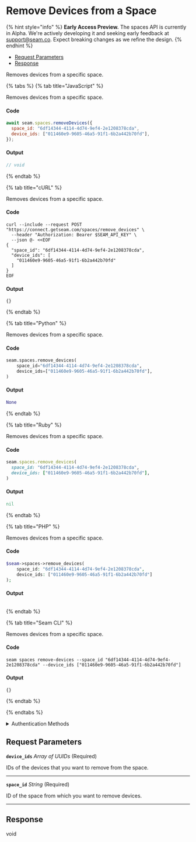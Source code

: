 # Remove Devices from a Space
{% hint style="info" %}
**Early Access Preview.** The spaces API is currently in Alpha. We're actively developing it and seeking early feedback at [support@seam.co](mailto:support@seam.co). Expect breaking changes as we refine the design.
{% endhint %}

- [Request Parameters](#request-parameters)
- [Response](#response)

Removes devices from a specific space.


{% tabs %}
{% tab title="JavaScript" %}

Removes devices from a specific space.

#### Code

```javascript
await seam.spaces.removeDevices({
  space_id: "6df14344-4114-4d74-9ef4-2e1208378cda",
  device_ids: ["011460e9-9605-46a5-91f1-6b2a442b70fd"],
});
```

#### Output

```javascript
// void
```
{% endtab %}

{% tab title="cURL" %}

Removes devices from a specific space.

#### Code

```curl
curl --include --request POST "https://connect.getseam.com/spaces/remove_devices" \
  --header "Authorization: Bearer $SEAM_API_KEY" \
  --json @- <<EOF
{
  "space_id": "6df14344-4114-4d74-9ef4-2e1208378cda",
  "device_ids": [
    "011460e9-9605-46a5-91f1-6b2a442b70fd"
  ]
}
EOF
```

#### Output

```curl
{}
```
{% endtab %}

{% tab title="Python" %}

Removes devices from a specific space.

#### Code

```python
seam.spaces.remove_devices(
    space_id="6df14344-4114-4d74-9ef4-2e1208378cda",
    device_ids=["011460e9-9605-46a5-91f1-6b2a442b70fd"],
)
```

#### Output

```python
None
```
{% endtab %}

{% tab title="Ruby" %}

Removes devices from a specific space.

#### Code

```ruby
seam.spaces.remove_devices(
  space_id: "6df14344-4114-4d74-9ef4-2e1208378cda",
  device_ids: ["011460e9-9605-46a5-91f1-6b2a442b70fd"],
)
```

#### Output

```ruby
nil
```
{% endtab %}

{% tab title="PHP" %}

Removes devices from a specific space.

#### Code

```php
$seam->spaces->remove_devices(
    space_id: "6df14344-4114-4d74-9ef4-2e1208378cda",
    device_ids: ["011460e9-9605-46a5-91f1-6b2a442b70fd"]
);
```

#### Output

```php

```
{% endtab %}

{% tab title="Seam CLI" %}

Removes devices from a specific space.

#### Code

```seam_cli
seam spaces remove-devices --space_id "6df14344-4114-4d74-9ef4-2e1208378cda" --device_ids ["011460e9-9605-46a5-91f1-6b2a442b70fd"]
```

#### Output

```seam_cli
{}
```
{% endtab %}

{% endtabs %}


<details>

<summary>Authentication Methods</summary>

- API key
- Personal access token
  <br>Must also include the `seam-workspace` header in the request.

To learn more, see [Authentication](https://docs.seam.co/latest/api/authentication).
</details>

## Request Parameters

**`device_ids`** *Array* *of UUIDs* (Required)

IDs of the devices that you want to remove from the space.

---

**`space_id`** *String* (Required)

ID of the space from which you want to remove devices.

---


## Response

void

